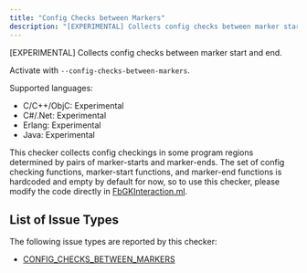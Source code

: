 ```yaml
---
title: "Config Checks between Markers"
description: "[EXPERIMENTAL] Collects config checks between marker start and end."
---
```


[EXPERIMENTAL] Collects config checks between marker start and end.

Activate with `--config-checks-between-markers`.

Supported languages:
- C/C++/ObjC: Experimental
- C#/.Net: Experimental
- Erlang: Experimental
- Java: Experimental

This checker collects config checkings in some program regions determined by pairs of marker-starts and marker-ends. The set of config checking functions, marker-start functions, and marker-end functions is hardcoded and empty by default for now, so to use this checker, please modify the code directly in [FbGKInteraction.ml](https://github.com/facebook/infer/tree/master/infer/src/opensource).

## List of Issue Types

The following issue types are reported by this checker:
- [CONFIG_CHECKS_BETWEEN_MARKERS](/docs/next/all-issue-types#config_checks_between_markers)

